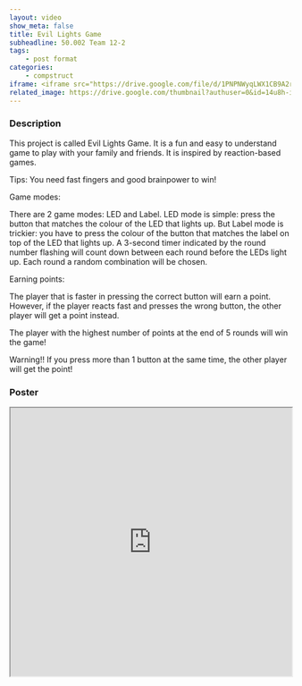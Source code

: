 ```yaml
---
layout: video
show_meta: false
title: Evil Lights Game
subheadline: 50.002 Team 12-2
tags:
    - post format
categories:
    - compstruct
iframe: <iframe src="https://drive.google.com/file/d/1PNPNWyqLWX1CB9A2rGXDBD0WbWuKxnTX/preview" width="100%" height="480"></iframe>
related_image: https://drive.google.com/thumbnail?authuser=0&id=14u8h-iIZ4h1m6l6aZvdy5QnwvNtuu7c7&sz=w300-h300-p-k-nu-iv1
---
```



### Description

This project is called Evil Lights Game. It is a fun and easy to understand game to play with your family and friends. It is inspired by reaction-based games.

Tips: You need fast fingers and good brainpower to win!

Game modes:

There are 2 game modes: LED and Label. LED mode is simple: press the button that matches the colour of the LED that lights up. But Label mode is trickier: you have to press the colour of the button that matches the label on top of the LED that lights up. A 3-second timer indicated by the round number flashing will count down between each round before the LEDs light up. Each round a random combination will be chosen.

Earning points:

The player that is faster in pressing the correct button will earn a point. However, if the player reacts fast and presses the wrong button, the other player will get a point instead.

The player with the highest number of points at the end of 5 rounds will win the game!

Warning!! If you press more than 1 button at the same time, the other player will get the point!

### Poster

<iframe src="https://drive.google.com/file/d/14u8h-iIZ4h1m6l6aZvdy5QnwvNtuu7c7/preview" width="100%" height="480"></iframe>

